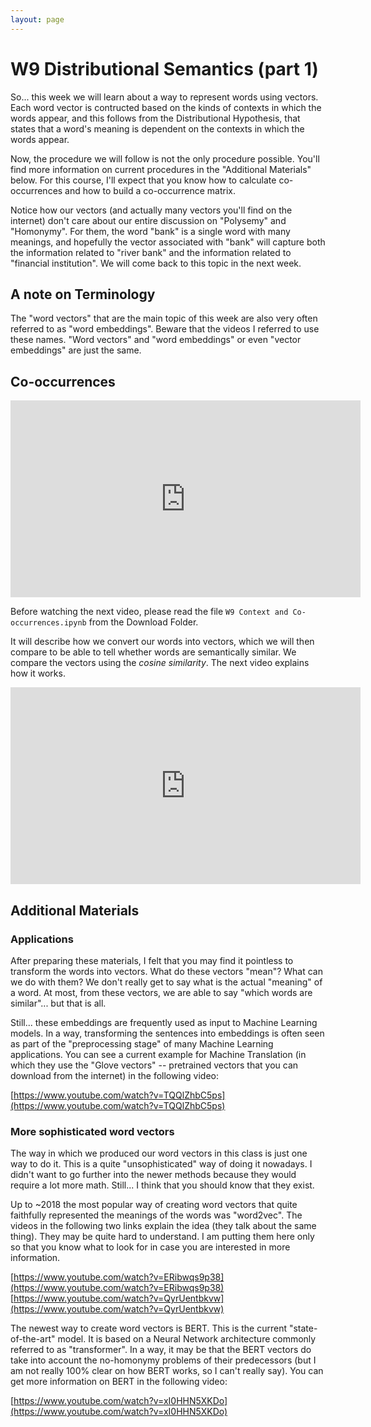 ```yaml
---
layout: page
---
```



W9 Distributional Semantics (part 1)
====================================

So... this week we will learn about a way to represent words using vectors.
Each word vector is contructed based on the kinds of contexts in which the
words appear, and this follows from the Distributional Hypothesis, that states
that a word's meaning is dependent on the contexts in which the words appear.

Now, the procedure we will follow is not the only procedure possible. You'll
find more information on current procedures in the "Additional Materials" below.
For this course, I'll expect that you know how to calculate co-occurrences and
how to build a co-occurrence matrix.

Notice how our vectors (and actually many vectors you'll find on the internet)
don't care about our entire discussion on "Polysemy" and "Homonymy". For them,
the word "bank" is a single word with many meanings, and hopefully the vector
associated with "bank" will capture both the information related to "river bank"
and the information related to "financial institution". We will come back to
this topic in the next week.


A note on Terminology
---------------------

The "word vectors" that are the main topic of this week are also very often
referred to as "word embeddings". Beware that the videos I referred to use these
names. "Word vectors" and "word embeddings" or even "vector embeddings" are
just the same.


Co-occurrences
--------------

<iframe width="560" height="315" src="https://www.youtube.com/embed/EWvGtlS4In0" title="YouTube video player" frameborder="0" allow="accelerometer; autoplay; clipboard-write; encrypted-media; gyroscope; picture-in-picture" allowfullscreen></iframe>

Before watching the next video, please read the file
`W9 Context and Co-occurrences.ipynb` from the Download Folder.

It will describe how we convert our words into vectors, which we will then
compare to be able to tell whether words are semantically similar.
We compare the vectors using the _cosine similarity_. The next video
explains how it works.

<iframe width="560" height="315" src="https://www.youtube.com/embed/R83cyFyIg-k" title="YouTube video player" frameborder="0" allow="accelerometer; autoplay; clipboard-write; encrypted-media; gyroscope; picture-in-picture" allowfullscreen></iframe>




Additional Materials
--------------------

### Applications

After preparing these materials, I felt that you may find it pointless to
transform the words into vectors. What do these vectors "mean"? What can we do
with them? We don't really get to say what is the actual "meaning" of a word.
At most, from these vectors, we are able to say "which words are similar"...
but that is all.

Still... these embeddings are frequently used as input to Machine Learning
models. In a way, transforming the sentences into embeddings is often seen as
part of the "preprocessing stage" of many Machine Learning applications. You
can see a current example for Machine Translation (in which they use the
"Glove vectors" -- pretrained vectors that you can download from the internet)
in the following video:

[https://www.youtube.com/watch?v=TQQlZhbC5ps](https://www.youtube.com/watch?v=TQQlZhbC5ps)


### More sophisticated word vectors

The way in which we produced our word vectors in this class is just one way to
do it. This is a quite "unsophisticated" way of doing it nowadays. I didn't
want to go further into the newer methods because they would require a lot more
math. Still... I think that you should know that they exist.

Up to ~2018 the most popular way of creating word vectors that quite faithfully
represented the meanings of the words was "word2vec". The videos in the
following two links explain the idea (they talk about the same thing). They may
be quite hard to understand. I am putting them here only so that you know what
to look for in case you are interested in more information.

[https://www.youtube.com/watch?v=ERibwqs9p38](https://www.youtube.com/watch?v=ERibwqs9p38)
[https://www.youtube.com/watch?v=QyrUentbkvw](https://www.youtube.com/watch?v=QyrUentbkvw)

The newest way to create word vectors is BERT. This is the current
"state-of-the-art" model. It is based on a Neural Network architecture commonly
referred to as "transformer". In a way, it may be that the BERT vectors do take
into account the no-homonymy problems of their predecessors (but I am not really
100% clear on how BERT works, so I can't really say). You can get more
information on BERT in the following video:

[https://www.youtube.com/watch?v=xI0HHN5XKDo](https://www.youtube.com/watch?v=xI0HHN5XKDo)


